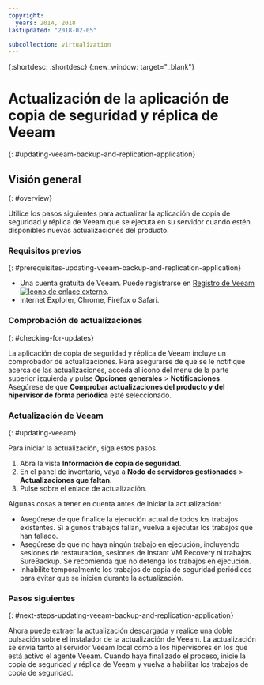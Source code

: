 ```yaml
---
copyright:
  years: 2014, 2018
lastupdated: "2018-02-05"

subcollection: virtualization
---
```


{:shortdesc: .shortdesc}
{:new_window: target="_blank"}

# Actualización de la aplicación de copia de seguridad y réplica de Veeam
{: #updating-veeam-backup-and-replication-application}

## Visión general
{: #overview}

Utilice los pasos siguientes para actualizar la aplicación de copia de seguridad y réplica de Veeam que se ejecuta en su servidor cuando estén disponibles nuevas actualizaciones del producto.

### Requisitos previos
{: #prerequisites-updating-veeam-backup-and-replication-application}

* Una cuenta gratuita de Veeam. Puede registrarse en
[Registro de Veeam ![Icono de enlace externo](../../icons/launch-glyph.svg "Icono de enlace externo")](https://www.veeam.com/signin.html).
* Internet Explorer, Chrome, Firefox o Safari.

### Comprobación de actualizaciones
{: #checking-for-updates}

La aplicación de copia de seguridad y réplica de Veeam incluye un comprobador de actualizaciones. Para asegurarse de que se le notifique acerca de las actualizaciones, acceda al icono del menú de la parte superior izquierda y pulse **Opciones generales** >
**Notificaciones**. Asegúrese de que **Comprobar actualizaciones del producto y del hipervisor de forma periódica** esté seleccionado.

### Actualización de Veeam
{: #updating-veeam}

Para iniciar la actualización, siga estos pasos.
1. Abra la vista **Información de copia de seguridad**.
2. En el panel de inventario, vaya a **Nodo de servidores gestionados** > **Actualizaciones que faltan**.
3. Pulse sobre el enlace de actualización.

Algunas cosas a tener en cuenta antes de iniciar la actualización:

* Asegúrese de que finalice la ejecución actual de todos los trabajos existentes. Si algunos trabajos fallan, vuelva a ejecutar los trabajos que han fallado.
* Asegúrese de que no haya ningún trabajo en ejecución, incluyendo sesiones de restauración, sesiones de Instant VM Recovery ni trabajos
SureBackup. Se recomienda que no detenga los trabajos en ejecución.
* Inhabilite temporalmente los trabajos de copia de seguridad periódicos para evitar que se inicien durante la actualización.

### Pasos siguientes
{: #next-steps-updating-veeam-backup-and-replication-application}

Ahora puede extraer la actualización descargada y realice una doble pulsación sobre el instalador de la actualización de Veeam. La actualización se envía tanto al servidor Veeam local como a los hipervisores en los que está activo el agente Veeam. Cuando haya finalizado el proceso, inicie la copia de seguridad y réplica de Veeam y vuelva a habilitar los trabajos de copia de seguridad.
